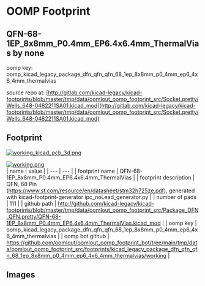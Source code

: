 # OOMP Footprint  
## QFN-68-1EP_8x8mm_P0.4mm_EP6.4x6.4mm_ThermalVias  by none  
  
oomp key: oomp_kicad_legacy_package_dfn_qfn_qfn_68_1ep_8x8mm_p0_4mm_ep6_4x6_4mm_thermalvias  
  
source repo at: [http://gitlab.com/kicad-legacy/kicad-footprints/blob/master/tmp/data/oomlout_oomp_footprint_src/Socket.pretty/Wells_648-0482211SA01.kicad_mod](http://gitlab.com/kicad-legacy/kicad-footprints/blob/master/tmp/data/oomlout_oomp_footprint_src/Socket.pretty/Wells_648-0482211SA01.kicad_mod)  
## Footprint  
  
[![working_kicad_pcb_3d.png](working_kicad_pcb_3d_600.png)](working_kicad_pcb_3d.png)  
  
[![working.png](working_600.png)](working.png)  
| name | value | 
| --- | --- | 
| footprint name | QFN-68-1EP_8x8mm_P0.4mm_EP6.4x6.4mm_ThermalVias | 
| footprint description | QFN, 68 Pin (https://www.st.com/resource/en/datasheet/stm32h725ze.pdf), generated with kicad-footprint-generator ipc_noLead_generator.py | 
| number of pads | 111 | 
| github path | http://github.com/kicad-legacy/kicad-footprints/blob/master/tmp/data/oomlout_oomp_footprint_src/Package_DFN_QFN.pretty/QFN-68-1EP_8x8mm_P0.4mm_EP6.4x6.4mm_ThermalVias.kicad_mod | 
| oomp key | oomp_kicad_legacy_package_dfn_qfn_qfn_68_1ep_8x8mm_p0_4mm_ep6_4x6_4mm_thermalvias | 
| oomp bot github | https://github.com/oomlout/oomlout_oomp_footprint_bot/tree/main/tmp/data/oomlout_oomp_footprint_src/footprints/kicad_legacy_package_dfn_qfn_qfn_68_1ep_8x8mm_p0_4mm_ep6_4x6_4mm_thermalvias/working | 
## Images  
